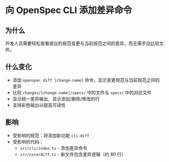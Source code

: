 # 向 OpenSpec CLI 添加差异命令

## 为什么

开发人员需要轻松查看提议的规范变更与当前规范之间的差异，而无需手动比较文件。

## 什么变化

- 添加 `openspec diff [change-name]` 命令，显示变更规范与当前规范之间的差异
- 比较 `changes/[change-name]/specs/` 中的文件与 `specs/` 中的对应文件
- 显示统一差异输出，显示添加/删除/修改的行
- 支持彩色输出以提高可读性

## 影响

- 受影响的规范：将添加新功能 `cli-diff`
- 受影响的代码：
  - `src/cli/index.ts` - 添加差异命令
  - `src/core/diff.ts` - 新文件包含差异逻辑（约 80 行）